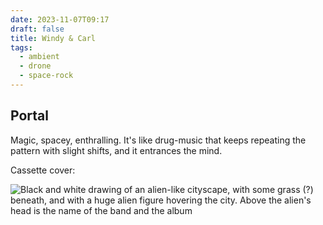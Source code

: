 ```yaml
---
date: 2023-11-07T09:17
draft: false
title: Windy & Carl
tags:
  - ambient
  - drone
  - space-rock
---
```


## Portal

Magic, spacey, enthralling. It's like drug-music that keeps repeating the pattern with slight shifts, and it entrances the mind.

Cassette cover:

![Black and white drawing of an alien-like cityscape, with some grass (?) beneath, and  with a huge alien figure hovering the city. Above the alien's head is the name of the band and the album](windy_and_carl-1699348737359.jpeg)